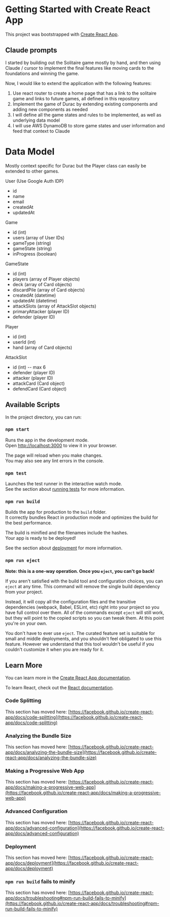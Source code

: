 # Getting Started with Create React App

This project was bootstrapped with [Create React App](https://github.com/facebook/create-react-app).

## Claude prompts

I started by building out the Solitaire game mostly by hand, and then using Claude / cursor to implement
the final features like moving cards to the foundations and winning the game.

Now, I would like to extend the application with the following features:

1. Use react router to create a home page that has a link to the solitaire game and links to future games, all defined in this repository
2. Implement the game of Durac by extending existing components and adding new components as needed
3. I will define all the game states and rules to be implemented, as well as underlying data model
4. I will use AWS DynamoDB to store game states and user information and feed that context to Claude

# Data Model

Mostly context specific for Durac but the Player class can easily be extended to other games.

User (Use Google Auth IDP)

- id
- name
- email
- createdAt
- updatedAt

Game

- id (int)
- users (array of User IDs)
- gameType (string)
- gameState (string)
- inProgress (boolean)

GameState

- id (int)
- players (array of Player objects)
- deck (array of Card objects)
- discardPile (array of Card objects)
- createdAt (datetime)
- updatedAt (datetime)
- attackSlots (array of AttackSlot objects)
- primaryAttacker (player ID)
- defender (player ID)

Player

- id (int)
- userId (int)
- hand (array of Card objects)

AttackSlot

- id (int) -- max 6
- defender (player ID)
- attacker (player ID)
- attackCard (Card object)
- defendCard (Card object)

## Available Scripts

In the project directory, you can run:

### `npm start`

Runs the app in the development mode.\
Open [http://localhost:3000](http://localhost:3000) to view it in your browser.

The page will reload when you make changes.\
You may also see any lint errors in the console.

### `npm test`

Launches the test runner in the interactive watch mode.\
See the section about [running tests](https://facebook.github.io/create-react-app/docs/running-tests) for more information.

### `npm run build`

Builds the app for production to the `build` folder.\
It correctly bundles React in production mode and optimizes the build for the best performance.

The build is minified and the filenames include the hashes.\
Your app is ready to be deployed!

See the section about [deployment](https://facebook.github.io/create-react-app/docs/deployment) for more information.

### `npm run eject`

**Note: this is a one-way operation. Once you `eject`, you can't go back!**

If you aren't satisfied with the build tool and configuration choices, you can `eject` at any time. This command will remove the single build dependency from your project.

Instead, it will copy all the configuration files and the transitive dependencies (webpack, Babel, ESLint, etc) right into your project so you have full control over them. All of the commands except `eject` will still work, but they will point to the copied scripts so you can tweak them. At this point you're on your own.

You don't have to ever use `eject`. The curated feature set is suitable for small and middle deployments, and you shouldn't feel obligated to use this feature. However we understand that this tool wouldn't be useful if you couldn't customize it when you are ready for it.

## Learn More

You can learn more in the [Create React App documentation](https://facebook.github.io/create-react-app/docs/getting-started).

To learn React, check out the [React documentation](https://reactjs.org/).

### Code Splitting

This section has moved here: [https://facebook.github.io/create-react-app/docs/code-splitting](https://facebook.github.io/create-react-app/docs/code-splitting)

### Analyzing the Bundle Size

This section has moved here: [https://facebook.github.io/create-react-app/docs/analyzing-the-bundle-size](https://facebook.github.io/create-react-app/docs/analyzing-the-bundle-size)

### Making a Progressive Web App

This section has moved here: [https://facebook.github.io/create-react-app/docs/making-a-progressive-web-app](https://facebook.github.io/create-react-app/docs/making-a-progressive-web-app)

### Advanced Configuration

This section has moved here: [https://facebook.github.io/create-react-app/docs/advanced-configuration](https://facebook.github.io/create-react-app/docs/advanced-configuration)

### Deployment

This section has moved here: [https://facebook.github.io/create-react-app/docs/deployment](https://facebook.github.io/create-react-app/docs/deployment)

### `npm run build` fails to minify

This section has moved here: [https://facebook.github.io/create-react-app/docs/troubleshooting#npm-run-build-fails-to-minify](https://facebook.github.io/create-react-app/docs/troubleshooting#npm-run-build-fails-to-minify)
